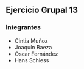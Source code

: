## Ejercicio Grupal 13

### Integrantes
- Cintia Muñoz
- Joaquín Baeza
- Oscar Fernández
- Hans Schiess